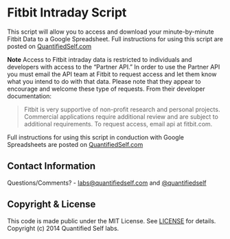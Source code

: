 Fitbit Intraday Script
==============
This script will allow you to access and download your minute-by-minute Fitbit Data to a Google Spreadsheet. Full instructions for using this script are posted on [QuantifiedSelf.com](http://quantifiedself.com/2014/09/download-minute-fitbit-data/)

**Note**
Access to Fitbit intraday data is restricted to individuals and developers with access to the “Partner API.” In order to use the Partner API you must email the API team at Fitbit to request access and let them know what you intend to do with that data. Please note that they appear to encourage and welcome these type of requests. From their developer documentation:

> Fitbit is very supportive of non-profit research and personal projects. Commercial applications require additional review and are subject to additional requirements. To request access, email api at fitbit.com.

Full instructions for using this script in conduction with Google Spreadsheets are posted on [QuantifiedSelf.com](http://quantifiedself.com/2014/09/download-minut…te-fitbit-data/ )

Contact Information
-------------------

Questions/Comments? - [labs@quantifiedself.com](mailto:labs@quantifiedself.com) and [@quantifiedself](http://www.twitter.com/quantifiedself)

Copyright & License
---------
This code is made public under the MIT License. See [LICENSE]() for details. 
Copyright (c) 2014 Quantified Self labs. 
